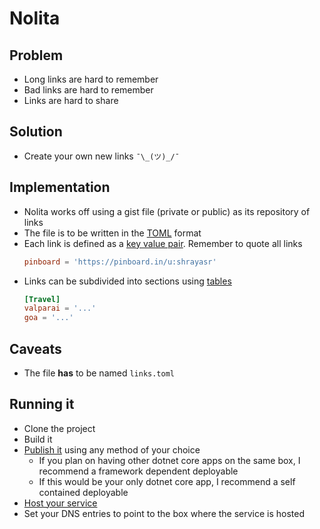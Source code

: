 # Nolita

## Problem

- Long links are hard to remember
- Bad links are hard to remember
- Links are hard to share

## Solution

- Create your own new links `¯\_(ツ)_/¯`

## Implementation

- Nolita works off using a gist file (private or public) as its repository of links
- The file is to be written in the [TOML](https://github.com/toml-lang/toml) format 
- Each link is defined as a [key value pair](https://github.com/toml-lang/toml#user-content-keyvalue-pair). Remember to quote all links
    ```toml
    pinboard = 'https://pinboard.in/u:shrayasr'
    ```
- Links can be subdivided into sections using [tables](https://github.com/toml-lang/toml#table)
    ```toml
    [Travel]
    valparai = '...'
    goa = '...'
    ```

## Caveats

- The file **has** to be named `links.toml` 

## Running it

- Clone the project
- Build it
- [Publish it](https://docs.microsoft.com/en-us/dotnet/core/deploying/deploy-with-cli) using any method of your choice
  - If you plan on having other dotnet core apps on the same box, I recommend a framework dependent deployable
  - If this would be your only dotnet core app, I recommend a self contained deployable
- [Host your service](https://docs.microsoft.com/en-us/aspnet/core/host-and-deploy/?view=aspnetcore-2.2)
- Set your DNS entries to point to the box where the service is hosted
